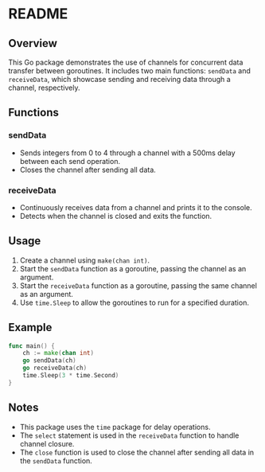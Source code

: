 # README

## Overview

This Go package demonstrates the use of channels for concurrent data transfer between goroutines. It includes two main functions: `sendData` and `receiveData`, which showcase sending and receiving data through a channel, respectively.

## Functions

### sendData

*   Sends integers from 0 to 4 through a channel with a 500ms delay between each send operation.
*   Closes the channel after sending all data.

### receiveData

*   Continuously receives data from a channel and prints it to the console.
*   Detects when the channel is closed and exits the function.

## Usage

1.  Create a channel using `make(chan int)`.
2.  Start the `sendData` function as a goroutine, passing the channel as an argument.
3.  Start the `receiveData` function as a goroutine, passing the same channel as an argument.
4.  Use `time.Sleep` to allow the goroutines to run for a specified duration.

## Example

```go
func main() {
    ch := make(chan int)
    go sendData(ch)
    go receiveData(ch)
    time.Sleep(3 * time.Second)
}
```

## Notes

*   This package uses the `time` package for delay operations.
*   The `select` statement is used in the `receiveData` function to handle channel closure.
*   The `close` function is used to close the channel after sending all data in the `sendData` function.